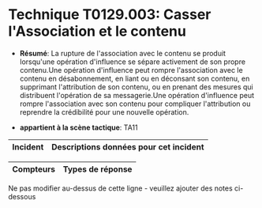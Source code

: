 # Technique T0129.003: Casser l'Association et le contenu

* **Résumé**: La rupture de l'association avec le contenu se produit lorsqu'une opération d'influence se sépare activement de son propre contenu.Une opération d'influence peut rompre l'association avec le contenu en désabonnement, en liant ou en déconsant son contenu, en supprimant l'attribution de son contenu, ou en prenant des mesures qui distribuent l'opération de sa messagerie.Une opération d'influence peut rompre l'association avec son contenu pour compliquer l'attribution ou reprendre la crédibilité pour une nouvelle opération.

* **appartient à la scène tactique**: TA11


|Incident |Descriptions données pour cet incident |
|-------- |-------------------- |



|Compteurs |Types de réponse |
|-------- |-------------- |


Ne pas modifier au-dessus de cette ligne - veuillez ajouter des notes ci-dessous